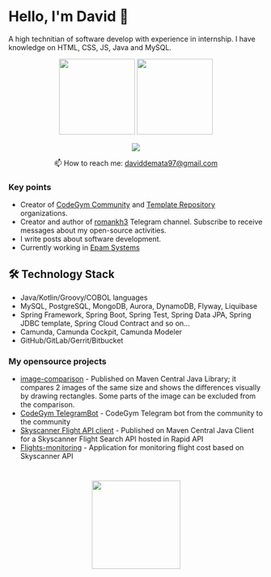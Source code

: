# Hello, I'm David 👋
A high technitian of software develop with experience in internship. I have knowledge on HTML, CSS, JS, Java and MySQL.


<p align='center'>
   <a href="https://github.com/davidmata97-cell/CVdavidmata97-cell/commit/2d98678e48e3a00fbb756661a7b645d6907387bf&show_icons=true&count_private=true"><img
           height=150
           src="https://github-readme-stats.vercel.app/api?username=davidmata97-cell&show_icons=true&count_private=true"/></a>
   <a href="https://github.com/romankh3/github-readme-stats"><img height=150
                                                                  src="https://github-readme-stats.vercel.app/api/top-langs/?username=davidmata97-cell&layout=compact"/></a>
</p>

<p align='center'>
   <a href="https://www.linkedin.com/in/david-de-mata-de-la-puente-511185263?lipi=urn%3Ali%3Apage%3Ad_flagship3_profile_view_base_contact_details%3BRIBg89XfRa2a4EWM%2FEqMdQ%3D%3D">
       <img src="https://img.shields.io/badge/linkedin-%230077B5.svg?&style=for-the-badge&logo=linkedin&logoColor=white"/>
   </a>
<p align='center'>
   📫 How to reach me: <a href='mailto:daviddemata97@gmail.com'>daviddemata97@gmail.com</a>
</p>


### Key points
*   Creator of [CodeGym Community](https://github.com/codegymcommunity) and [Template Repository](https://github.com/template-repository) organizations.
*   Creator and author of [romankh3](https://t.me/romankh3) Telegram channel. Subscribe to receive messages about my open-source activities.
*   I write posts about software development.
*   Currently working in [Epam Systems](https://www.linkedin.com/company/epam-systems/)

## 🛠 Technology Stack
*   Java/Kotlin/Groovy/COBOL languages
*   MySQL, PostgreSQL, MongoDB, Aurora, DynamoDB, Flyway, Liquibase
*   Spring Framework, Spring Boot, Spring Test, Spring Data JPA, Spring JDBC template, Spring Cloud Contract and so on...
*   Camunda, Camunda Cockpit, Camunda Modeler
*   GitHub/GitLab/Gerrit/Bitbucket

### My opensource projects

*   [image-comparison](https://github.com/romankh3/image-comparison) - Published on Maven Central Java Library; it compares 2 images of the same size and shows the differences visually by drawing rectangles. Some parts of the image can be excluded from the comparison.
*   [CodeGym TelegramBot](https://github.com/codegymcommunity/codegym-telegrambot) - CodeGym Telegram bot from the community to the community
*   [Skyscanner Flight API client](https://github.com/romankh3/skyscanner-flight-api-client) - Published on Maven Central Java Client for a Skyscanner Flight Search API hosted in Rapid API
*   [Flights-monitoring](https://github.com/romankh3/flights-monitoring) - Application for monitoring flight cost based on Skyscanner API

<div align="center" style="margin: 40px 0">
   <a href="https://github.com/romankh3/github-profile-views-counter">
       <img width="175px" src="https://komarev.com/ghpvc/?username=romankh3&color=DE002D">
   </a>
</div>
